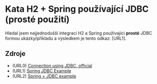 # Kata H2 + Spring používající JDBC (prosté použití) 
Hledal jsem nejjednodušší integraci H2 a Spring používající __prosté__ JDBC formou ukázky/příkladu a výsledkem je tento odkaz: [URL1].

## Zdroje
+ (URL0) [Connection using JDBC, official](http://h2database.com/html/tutorial.html#connecting_using_jdbc)
+ (URL1) [Spring JDBC Example](http://www.journaldev.com/2593/spring-jdbc-example)
+ (URL2) [Spring + JDBC example](http://www.mkyong.com/spring/maven-spring-jdbc-example/)
